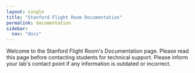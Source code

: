 ```yaml
---
layout: single
title: "Stanford Flight Room Documentation"
permalink: documentation
sidebar:
  nav: "docs"
---
```


Welcome to the Stanford Flight Room's Documentation page. Please read this page before contacting students for technical support. Please inform your lab's contact point if any information is outdated or incorrect. 

<!-- # Stanford Flight Room Documentation -->
<!-- ## Stanford Flight Room Documentation -->

<!-- - [Laboratory Setup](#setup)
  - [Hardware](#hardware)
  - [Networking](#networking)
  - [Computers](#computers)
- [Optitrack](#optitrack)
  - [Motive Software](#software)
  - [Motive Setup](#motive_setup) -->